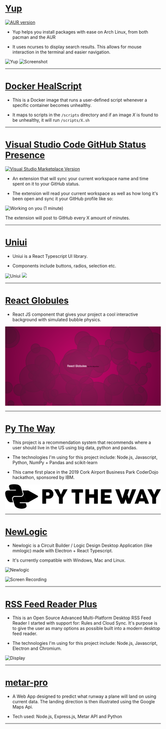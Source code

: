 # [Yup](https://github.com/ericm/yup)

[![AUR version](https://img.shields.io/aur/version/yup.svg?style=for-the-badge)](https://aur.archlinux.org/packages/yup/)

- Yup helps you install packages with ease on Arch Linux, from both pacman and the AUR

- It uses ncurses to display search results. This allows for mouse interaction in the terminal and easier navigation.

![Yup](https://raw.githubusercontent.com/ericm/yup/master/assets/logo.svg)
![Screenshot](https://raw.githubusercontent.com/ericm/yup/master/assets/scr1.png)

* * *

# [Docker HealScript](https://github.com/ericm/healscript)

- This is a Docker image that runs a user-defined script whenever a specific container becomes unhealthy.

- It maps to scripts in the `/scripts` directory and if an image _X_ is found to be unhealthy, it will run `/scripts/X.sh`

* * *

# [Visual Studio Code GitHub Status Presence](https://github.com/ericm/vscode-github-status)

[![Visual Studio Marketplace Version](https://img.shields.io/visual-studio-marketplace/v/ericm.github-status-presence?style=for-the-badge)](https://marketplace.visualstudio.com/items?itemName=ericm.github-status-presence)
- An extension that will sync your current workspace name and time spent on it to your GitHub status.

- The extension will read your current workspace as well as how long it's been open and sync it your GitHub profile like so:

![Working on you (1 minute)](https://github.com/ericm/vscode-github-status/blob/master/assets/1.png?raw=true)

The extension will post to GitHub every X amount of minutes.

* * *

# [Uniui](https://github.com/ericm/uniui)

- Uniui is a React Typescript UI library.

- Components include buttons, radios, selection etc.

![Uniui](https://raw.githubusercontent.com/ericm/uniui/master/img/uniui.svg)
![](https://raw.githubusercontent.com/ericm/uniui/master/img/button.png)

* * *

# [React Globules](https://github.com/ericm/react-globules)

- React JS component that gives your project a cool interactive background with simulated bubble physics.

![Globules](https://raw.githubusercontent.com/ericm/react-globules/master/scr.png)

* * *

# [Py The Way](https://github.com/py-the-way/py-the-way)

- This project is a recommendation system that recommends where a user should live in the US using big data, python and pandas.

- The technologies I'm using for this project include: Node.js, Javascript, Python, NumPy + Pandas and scikit-learn

- This came first place in the 2019 Cork Airport Business Park CoderDojo hackathon, sponsored by IBM.

![Py The Way](https://raw.githubusercontent.com/py-the-way/py-the-way/master/logo.png "Py The Way")

* * *

# [NewLogic](https://github.com/ericm/newlogic)

- Newlogic is a Circuit Builder / Logic Design Desktop Application (like mmlogic) made with Electron + React Typescript. 

- It's currently compatible with Windows, Mac and Linux.


![Newlogic](https://raw.githubusercontent.com/ericm/newlogic/master/assets/logo.png "Newlogic Logo")

![Screen Recording](https://raw.githubusercontent.com/ericm/newlogic/master/assets/screenshot_ui.gif "Newlogic Use Case")

* * *

# [RSS Feed Reader Plus](https://github.com/ericm/RSS-Feed-Reader-Plus)

- This is an Open Source Advanced Multi-Platform Desktop RSS Feed Reader I started with support for: Rules and Cloud Sync. It's purpose is to give the user as many options as possible built into a modern desktop feed reader.

- The technologies I'm using for this project include: Node.js, Javascript, Electron and Chromium.

![Display](https://cdn.dribbble.com/users/2543897/screenshots/5167415/dribble1_4x.png "Showcase")

* * *


# [metar-pro](https://github.com/ericm/metar-pro)

- A Web App designed to predict what runway a plane will land on using current data. The landing direction is then illustrated using the Google Maps Api. 

- Tech used: Node.js, Express.js, Metar API and Python

* * *
